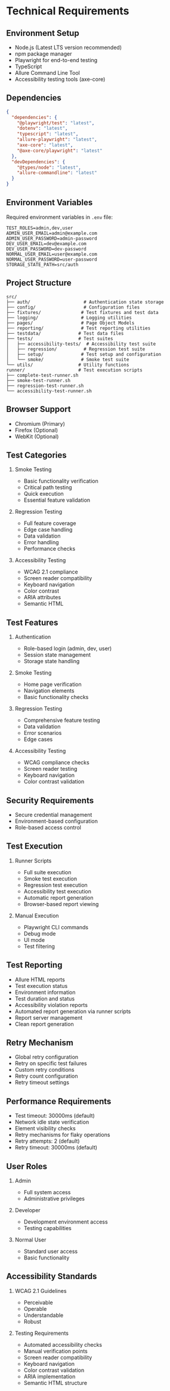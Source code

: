 # Technical Requirements

## Environment Setup
- Node.js (Latest LTS version recommended)
- npm package manager
- Playwright for end-to-end testing
- TypeScript
- Allure Command Line Tool
- Accessibility testing tools (axe-core)

## Dependencies
```json
{
  "dependencies": {
    "@playwright/test": "latest",
    "dotenv": "latest",
    "typescript": "latest",
    "allure-playwright": "latest",
    "axe-core": "latest",
    "@axe-core/playwright": "latest"
  },
  "devDependencies": {
    "@types/node": "latest",
    "allure-commandline": "latest"
  }
}
```

## Environment Variables
Required environment variables in `.env` file:
```
TEST_ROLES=admin,dev,user
ADMIN_USER_EMAIL=admin@example.com
ADMIN_USER_PASSWORD=admin-password
DEV_USER_EMAIL=dev@example.com
DEV_USER_PASSWORD=dev-password
NORMAL_USER_EMAIL=user@example.com
NORMAL_USER_PASSWORD=user-password
STORAGE_STATE_PATH=src/auth
```

## Project Structure
```
src/
├── auth/                    # Authentication state storage
├── config/                  # Configuration files
├── fixtures/               # Test fixtures and test data
├── logging/                # Logging utilities
├── pages/                  # Page Object Models
├── reporting/              # Test reporting utilities
├── testdata/              # Test data files
├── tests/                 # Test suites
│   ├── accessibility-tests/  # Accessibility test suite
│   ├── regression/          # Regression test suite
│   ├── setup/              # Test setup and configuration
│   └── smoke/              # Smoke test suite
└── utils/                 # Utility functions
runner/                    # Test execution scripts
├── complete-test-runner.sh
├── smoke-test-runner.sh
├── regression-test-runner.sh
└── accessibility-test-runner.sh
```

## Browser Support
- Chromium (Primary)
- Firefox (Optional)
- WebKit (Optional)

## Test Categories

1. Smoke Testing
   - Basic functionality verification
   - Critical path testing
   - Quick execution
   - Essential feature validation

2. Regression Testing
   - Full feature coverage
   - Edge case handling
   - Data validation
   - Error handling
   - Performance checks

3. Accessibility Testing
   - WCAG 2.1 compliance
   - Screen reader compatibility
   - Keyboard navigation
   - Color contrast
   - ARIA attributes
   - Semantic HTML

## Test Features
1. Authentication
   - Role-based login (admin, dev, user)
   - Session state management
   - Storage state handling

2. Smoke Testing
   - Home page verification
   - Navigation elements
   - Basic functionality checks

3. Regression Testing
   - Comprehensive feature testing
   - Data validation
   - Error scenarios
   - Edge cases

4. Accessibility Testing
   - WCAG compliance checks
   - Screen reader testing
   - Keyboard navigation
   - Color contrast validation

## Security Requirements
- Secure credential management
- Environment-based configuration
- Role-based access control

## Test Execution
1. Runner Scripts
   - Full suite execution
   - Smoke test execution
   - Regression test execution
   - Accessibility test execution
   - Automatic report generation
   - Browser-based report viewing

2. Manual Execution
   - Playwright CLI commands
   - Debug mode
   - UI mode
   - Test filtering

## Test Reporting
- Allure HTML reports
- Test execution status
- Environment information
- Test duration and status
- Accessibility violation reports
- Automated report generation via runner scripts
- Report server management
- Clean report generation

## Retry Mechanism
- Global retry configuration
- Retry on specific test failures
- Custom retry conditions
- Retry count configuration
- Retry timeout settings

## Performance Requirements
- Test timeout: 30000ms (default)
- Network idle state verification
- Element visibility checks
- Retry mechanisms for flaky operations
- Retry attempts: 2 (default)
- Retry timeout: 30000ms (default)

## User Roles
1. Admin
   - Full system access
   - Administrative privileges

2. Developer
   - Development environment access
   - Testing capabilities

3. Normal User
   - Standard user access
   - Basic functionality

## Accessibility Standards
1. WCAG 2.1 Guidelines
   - Perceivable
   - Operable
   - Understandable
   - Robust

2. Testing Requirements
   - Automated accessibility checks
   - Manual verification points
   - Screen reader compatibility
   - Keyboard navigation
   - Color contrast validation
   - ARIA implementation
   - Semantic HTML structure 